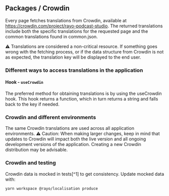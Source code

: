 ## Packages / Crowdin

Every page fetches translations from Crowdin, available at https://crowdin.com/project/rayo-podcast-studio. The returned
translations include both the specific translations for the requested page and the common translations found in
common.json.

:warning: Translations are considered a non-critical resource. If something goes wrong with the fetching process, or if
the data structure from Crowdin is not as expected, the translation key will be displayed to the end user.

### Different ways to access translations in the application

#### Hook - `useCrowdin`

The preferred method for obtaining translations is by using the useCrowdin hook. This hook returns a function,
which in turn returns a string and falls back to the key if needed.

### Crowdin and different environments

The same Crowdin translations are used across all application environments. :warning: Caution: When making larger
changes, keep
in mind that updates to Crowdin will impact both the live version and all ongoing development versions of the
application. Creating a new Crowdin distribution may be advisable.

### Crowdin and testing

Crowdin data is mocked in tests[^1] to get consistency. Update mocked data with:

```shell
yarn workspace @rayo/localisation produce
```
